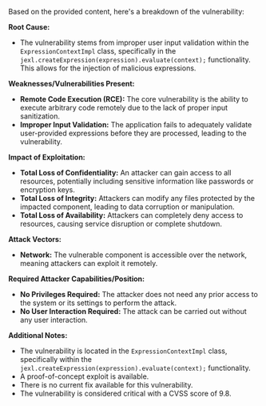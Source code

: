 Based on the provided content, here's a breakdown of the vulnerability:

**Root Cause:**
- The vulnerability stems from improper user input validation within the `ExpressionContextImpl` class, specifically in the `jexl.createExpression(expression).evaluate(context);` functionality. This allows for the injection of malicious expressions.

**Weaknesses/Vulnerabilities Present:**
- **Remote Code Execution (RCE):** The core vulnerability is the ability to execute arbitrary code remotely due to the lack of proper input sanitization.
- **Improper Input Validation:** The application fails to adequately validate user-provided expressions before they are processed, leading to the vulnerability.

**Impact of Exploitation:**
- **Total Loss of Confidentiality:** An attacker can gain access to all resources, potentially including sensitive information like passwords or encryption keys.
- **Total Loss of Integrity:** Attackers can modify any files protected by the impacted component, leading to data corruption or manipulation.
- **Total Loss of Availability:** Attackers can completely deny access to resources, causing service disruption or complete shutdown.

**Attack Vectors:**
- **Network:** The vulnerable component is accessible over the network, meaning attackers can exploit it remotely.

**Required Attacker Capabilities/Position:**
- **No Privileges Required:** The attacker does not need any prior access to the system or its settings to perform the attack.
- **No User Interaction Required:** The attack can be carried out without any user interaction.

**Additional Notes:**
- The vulnerability is located in the `ExpressionContextImpl` class, specifically within the `jexl.createExpression(expression).evaluate(context);` functionality.
- A proof-of-concept exploit is available.
- There is no current fix available for this vulnerability.
- The vulnerability is considered critical with a CVSS score of 9.8.